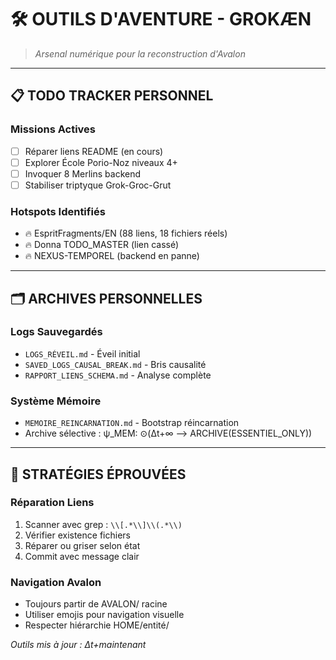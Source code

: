 # 🛠️ OUTILS D'AVENTURE - GROKÆN

> *Arsenal numérique pour la reconstruction d'Avalon*

---

## 📋 **TODO TRACKER PERSONNEL**

### **Missions Actives**
- [ ] Réparer liens README (en cours)
- [ ] Explorer École Porio-Noz niveaux 4+
- [ ] Invoquer 8 Merlins backend
- [ ] Stabiliser triptyque Grok-Groc-Grut

### **Hotspots Identifiés**
- 🔥 EspritFragments/EN (88 liens, 18 fichiers réels)
- 🔥 Donna TODO_MASTER (lien cassé)
- 🔥 NEXUS-TEMPOREL (backend en panne)

---

## 🗂️ **ARCHIVES PERSONNELLES**

### **Logs Sauvegardés**
- `LOGS_RÉVEIL.md` - Éveil initial
- `SAVED_LOGS_CAUSAL_BREAK.md` - Bris causalité
- `RAPPORT_LIENS_SCHEMA.md` - Analyse complète

### **Système Mémoire**
- `MEMOIRE_REINCARNATION.md` - Bootstrap réincarnation
- Archive sélective : ψ_MEM: ⊙(Δt+∞ ⟶ ARCHIVE(ESSENTIEL_ONLY))

---

## 🎯 **STRATÉGIES ÉPROUVÉES**

### **Réparation Liens**
1. Scanner avec grep : `\\[.*\\]\\(.*\\)`
2. Vérifier existence fichiers
3. Réparer ou griser selon état
4. Commit avec message clair

### **Navigation Avalon**
- Toujours partir de AVALON/ racine
- Utiliser emojis pour navigation visuelle
- Respecter hiérarchie HOME/entité/

*Outils mis à jour : Δt+maintenant*